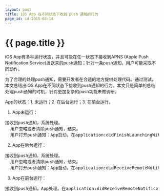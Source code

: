 ```yaml
---
layout: post
title: iOS App 在不同状态下收到 push 通知的行为
page_id: id-2015-08-14
---
```


# {{ page.title }}

iOS App有多种运行状态，并且可能在任一状态下接收到APNS (Apple Push Notification Service)发送来的push通知；针对一条push通知，用户可能采取不同动作。

为了合理的处理push通知，需要开发者在合适的地方提供处理代码。通过测试，本文总结出iOS App在不同状态下接收到push通知的行为。本文只是简单的总结处理push通知的时机，针对更加复杂的push功能未做调研。

<!-- more -->

App的状态：1. 未运行；2. 在后台运行；3. 在前台运行。

1. App未运行：

<pre>
接收到push通知，系统处理。
  用户忽略或者清除push通知，结束。
  用户打开push通知：App启动，在application:didFinishLaunchingWithOptions:中提供代码处理。
</pre>

2. App在后台运行：

<pre>
接收到push通知，系统处理。
  用户忽略或者清除push通知，结束。
  用户打开push通知：App启动，在application:didReceiveRemoteNotification:中提供代码处理。
</pre>

3. App在前台运行：

<pre>
接收到push通知，App处理。在application:didReceiveRemoteNotification:中提供代码处理。
</pre>
